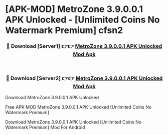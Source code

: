 # [APK-MOD] MetroZone 3.9.0.0.1 APK Unlocked - [Unlimited Coins No Watermark Premium] cfsn2



<div align="center">
<h3>🔴 Download [Server1] 👉👉 <a href="https://momento.my/?title=MetroZone_3.9.0.0.1_APK_Unlocked">MetroZone 3.9.0.0.1 APK Unlocked Mod Apk</a></h3><br>

<h3>🔴 Download [Server2] 👉👉 <a href="https://momento.my/?title=MetroZone_3.9.0.0.1_APK_Unlocked">MetroZone 3.9.0.0.1 APK Unlocked Mod Apk</a></h3>
</div>



Download MetroZone 3.9.0.0.1 APK Unlocked 

Free APK MOD MetroZone 3.9.0.0.1 APK Unlocked [Unlimited Coins No Watermark Premium]

Download MetroZone 3.9.0.0.1 APK Unlocked [Unlimited Coins No Watermark Premium] Mod For Android
